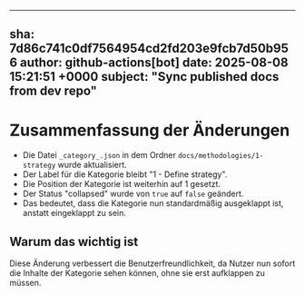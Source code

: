 ---
  sha: 7d86c741c0df7564954cd2fd203e9fcb7d50b956
  author: github-actions[bot]
  date: 2025-08-08 15:21:51 +0000
  subject: "Sync published docs from dev repo"
  ---

  # Zusammenfassung der Änderungen

- Die Datei `_category_.json` in dem Ordner `docs/methodologies/1-strategy` wurde aktualisiert.
- Der Label für die Kategorie bleibt "1 - Define strategy".
- Die Position der Kategorie ist weiterhin auf 1 gesetzt.
- Der Status "collapsed" wurde von `true` auf `false` geändert.
- Das bedeutet, dass die Kategorie nun standardmäßig ausgeklappt ist, anstatt eingeklappt zu sein.

## Warum das wichtig ist

Diese Änderung verbessert die Benutzerfreundlichkeit, da Nutzer nun sofort die Inhalte der Kategorie sehen können, ohne sie erst aufklappen zu müssen.
